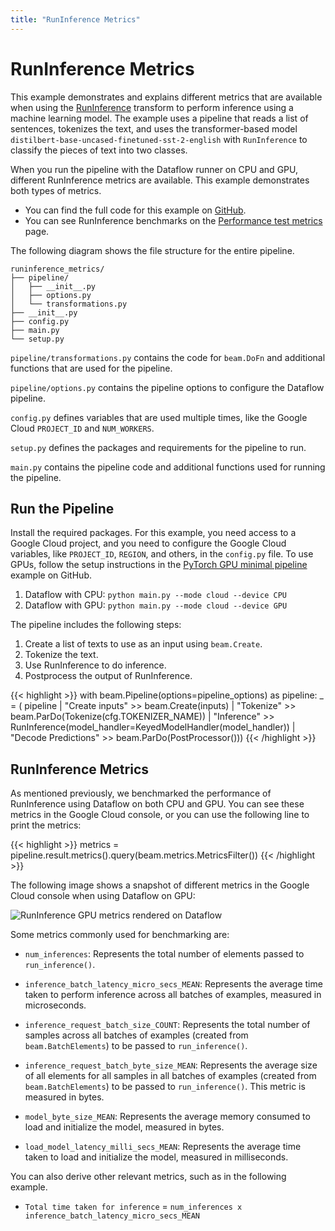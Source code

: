 ```yaml
---
title: "RunInference Metrics"
---
```

<!--
Licensed under the Apache License, Version 2.0 (the "License");
you may not use this file except in compliance with the License.
You may obtain a copy of the License at

http://www.apache.org/licenses/LICENSE-2.0

Unless required by applicable law or agreed to in writing, software
distributed under the License is distributed on an "AS IS" BASIS,
WITHOUT WARRANTIES OR CONDITIONS OF ANY KIND, either express or implied.
See the License for the specific language governing permissions and
limitations under the License.
-->

# RunInference Metrics

This example demonstrates and explains different metrics that are available when using the [RunInference](https://beam.apache.org/documentation/transforms/python/elementwise/runinference/) transform to perform inference using a machine learning model. The example uses a pipeline that reads a list of sentences, tokenizes the text, and uses the transformer-based model `distilbert-base-uncased-finetuned-sst-2-english` with `RunInference` to classify the pieces of text into two classes.

When you run the pipeline with the Dataflow runner on CPU and GPU, different RunInference metrics are available. This example demonstrates both types of metrics.

- You can find the full code for this example on [GitHub](https://github.com/apache/beam/tree/master/sdks/python/apache_beam/examples/inference/runinference_metrics/).
- You can see RunInference benchmarks on the [Performance test metrics](http://s.apache.org/beam-community-metrics/d/ZpS8Uf44z/python-ml-runinference-benchmarks?orgId=1) page.


The following diagram shows the file structure for the entire pipeline.

    runinference_metrics/
    ├── pipeline/
    │   ├── __init__.py
    │   ├── options.py
    │   └── transformations.py
    ├── __init__.py
    ├── config.py
    ├── main.py
    └── setup.py

`pipeline/transformations.py` contains the code for `beam.DoFn` and additional functions that are used for the pipeline.

`pipeline/options.py` contains the pipeline options to configure the Dataflow pipeline.

`config.py` defines variables that are used multiple times, like the Google Cloud `PROJECT_ID` and `NUM_WORKERS`.

`setup.py` defines the packages and requirements for the pipeline to run.

`main.py` contains the pipeline code and additional functions used for running the pipeline.


## Run the Pipeline

Install the required packages. For this example, you need access to a Google Cloud project, and you need to configure the Google Cloud variables, like `PROJECT_ID`, `REGION`, and others, in the `config.py` file. To use GPUs, follow the setup instructions in the [PyTorch GPU minimal pipeline](https://github.com/GoogleCloudPlatform/python-docs-samples/tree/main/dataflow/gpu-examples/pytorch-minimal) example on GitHub.


1. Dataflow with CPU: `python main.py --mode cloud --device CPU`
2. Dataflow with GPU: `python main.py --mode cloud --device GPU`

The pipeline includes the following steps:
1. Create a list of texts to use as an input using `beam.Create`.
2. Tokenize the text.
3. Use RunInference to do inference.
4. Postprocess the output of RunInference.

{{< highlight >}}
  with beam.Pipeline(options=pipeline_options) as pipeline:
    _ = (
        pipeline
        | "Create inputs" >> beam.Create(inputs)
        | "Tokenize" >> beam.ParDo(Tokenize(cfg.TOKENIZER_NAME))
        | "Inference" >>
        RunInference(model_handler=KeyedModelHandler(model_handler))
        | "Decode Predictions" >> beam.ParDo(PostProcessor()))
{{< /highlight >}}


## RunInference Metrics

As mentioned previously, we benchmarked the performance of RunInference using Dataflow on both CPU and GPU. You can see these metrics in the Google Cloud console, or you can use the following line to print the metrics:

{{< highlight >}}
metrics = pipeline.result.metrics().query(beam.metrics.MetricsFilter())
{{< /highlight >}}


The following image shows a snapshot of different metrics in the Google Cloud console when using Dataflow on GPU:

  ![RunInference GPU metrics rendered on Dataflow](/images/runinference_metrics_snapshot.svg)

Some metrics commonly used for benchmarking are:

* `num_inferences`: Represents the total number of elements passed to `run_inference()`.

* `inference_batch_latency_micro_secs_MEAN`: Represents the average time taken to perform inference across all batches of examples, measured in microseconds.

* `inference_request_batch_size_COUNT`: Represents the total number of samples across all batches of examples (created from `beam.BatchElements`) to be passed to `run_inference()`.

* `inference_request_batch_byte_size_MEAN`: Represents the average size of all elements for all samples in all batches of examples (created from `beam.BatchElements`) to be passed to `run_inference()`. This metric is measured in bytes.

* `model_byte_size_MEAN`: Represents the average memory consumed to load and initialize the model, measured in bytes.

* `load_model_latency_milli_secs_MEAN`: Represents the average time taken to load and initialize the model, measured in milliseconds.

You can also derive other relevant metrics, such as in the following example.
* `Total time taken for inference` = `num_inferences x inference_batch_latency_micro_secs_MEAN`

